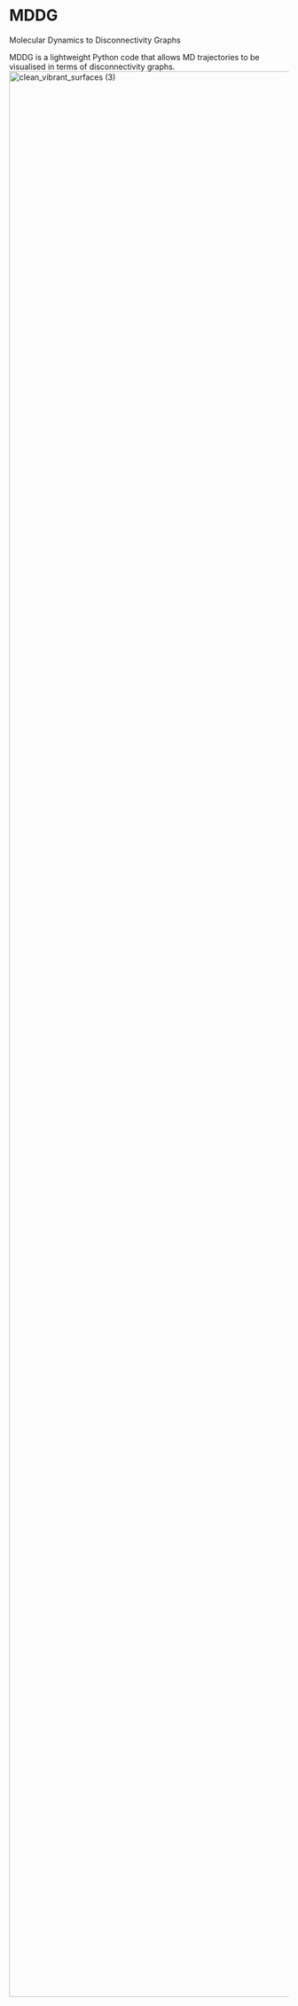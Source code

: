 # MDDG
Molecular Dynamics to Disconnectivity Graphs

MDDG is a lightweight Python code that allows MD trajectories to be visualised in terms of disconnectivity graphs.
<img width="3474" height="3474" alt="clean_vibrant_surfaces (3)" src="https://github.com/user-attachments/assets/479bbc52-84af-44c9-bbae-2842e30027d5" />
